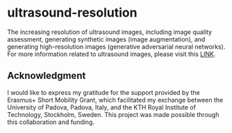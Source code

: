 # ultrasound-resolution
The increasing resolution of ultrasound images, including image quality assessment, generating synthetic images (image augmentation), and generating high-resolution images (generative adversarial neural networks).
For more information related to ultrasound images, please visit this [LINK](https://radiologykey.com/ultrasound-12/).

## Acknowledgment
I would like to express my gratitude for the support provided by the Erasmus+ Short Mobility Grant, which facilitated my exchange between the University of Padova, Padova, Italy, and the KTH Royal Institute of Technology, Stockholm, Sweden. This project was made possible through this collaboration and funding.
